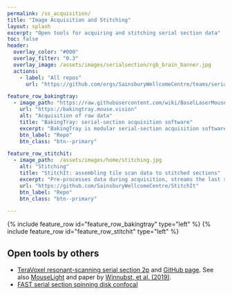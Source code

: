 ```yaml
---
permalink: /ss_acquisition/
title: "Image Acquisition and Stitching"
layout: splash
excerpt: "Open tools for acquiring and stitching serial section data"
toc: false
header:
  overlay_color: "#000"
  overlay_filter: "0.3"
  overlay_image: /assets/images/serialsection/rgb_brain_banner.jpg
  actions:
    - label: "All repos"
      url: "https://github.com/orgs/SainsburyWellcomeCentre/teams/serial2p/repositories"

feature_row_bakingtray:
  - image_path: "https://raw.githubusercontent.com/wiki/BaselLaserMouse/StitchIt/images/rgb_brain_example.jpg"
    url: "https://bakingtray.mouse.vision"
    alt: "Acquisition of raw data"
    title: "BakingTray: serial-section acquisition software"
    excerpt: "BakingTray is modular serial-section acquisition software for MATLAB. It can easily be modified to utilize any desired acquisition hardware (scanners, stages, etc). Images are currently acquired with ScanImage, but BakingTray can easily be extended to work with any acquisition system (e.g. a spinning-disk confocal or your own scanning software). BakingTray is more of a research platform for catalyzing developments in serial section imaging than a complete turn-key system."
    btn_label: "Repo"
    btn_class: "btn--primary"

feature_row_stitchit:
  - image_path:  /assets/images/home/stitching.jpg
    alt: "Stitching"
    title: "StitchIt: assembling tile scan data to stitched sections"
    excerpt: "Pre-processes data during acquisition, streams the last stitched section to a web page, initiates stitching automatically when acquisition completes. Includes tools for downsampling and generally batch-processing image stacks. Operations highly parallelized for speed."
    url: "https://github.com/SainsburyWellcomeCentre/StitchIt"
    btn_label: "Repo"
    btn_class: "btn--primary"

---
```


{% include feature_row id="feature_row_bakingtray" type="left" %}
{% include feature_row id="feature_row_stitchit"   type="left" %}


## Open tools by others
- [TeraVoxel resonant-scanning serial section 2p](https://elifesciences.org/articles/10566) and [GitHub page](https://github.com/TeravoxelTwoPhotonTomography). See also [MouseLight](https://github.com/MouseLightPipeline) and paper by [Winnubst, et al. (2019)](https://www.sciencedirect.com/science/article/pii/S0092867419308426?via%3Dihub).
- [FAST serial section spinning disk confocal](https://www.nature.com/articles/s41596-019-0148-4)
